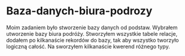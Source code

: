 # Baza-danych-biura-podrozy

Moim zadaniem było stworzenie bazy danych od podstaw. Wybrałem utworzenie bazy biura podróży.
Stworzyłem wszystkie tabele relacje, dodałem po kilkanaście rekordów do bazy, tak aby wszystko
tworzyło logiczną całość. Na sworzyłem kilkanaście kwerend różnego typy. 

